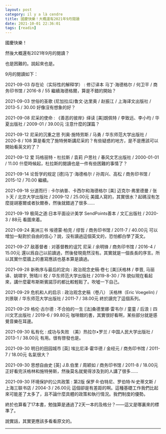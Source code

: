 ```yaml
---
layout: post
category: il y a là cendre
title: 國慶快樂！大概還有2021年9月閱讀
date: 2021-10-01 22:36:01
tags: [readin]
---
```


國慶快樂！

然後大概還有2021年9月的閱讀？

也是困難的。說起來也是。

9月的閱讀如下：

2021-09-03 存在论（实际性的解释学） : 修订译本 马丁·海德格尔 / 何卫平 / 商务印书馆 / 2016-8 / 55 繼續海德格爾，算是不錯的開始？

2021-09-03 世俗的圣歌 (尼加拉瓜)鲁文·达里奥 / 赵振江 / 上海译文出版社 / 2013-5 / 30.00  好像沒有想象的好？

2021-09-08 尼采的使命 : 《善恶的彼岸》绎读 [美]朗佩特 / 李致远、李小均 / 华夏出版社 / 2009-01 / 39.00元  注意什麼的謀篇？

2021-09-12 尼采的沉重之思 列奥·施特劳斯 / 马勇 / 华东师范大学出版社 / 2020-8 / 108  算是看完了施特勞斯講尼采的？有些疑惑的地方，是不是應該可以開始看英文的了？

2021-09-12 爱 玛格丽特・杜拉斯 / 袁莉 户思社 / 春风文艺出版社 / 2000-01-01 / 11.00  什麼時候起，杜拉斯的閱讀也是一件有些困難的事情了？

2021-09-14 论哲学的规定 [德]马丁·海德格尔 / 孙周兴、高松 / 商务印书馆 / 2015-12 / 70.00 繼續。

2021-09-18 分道而行 : 卡尔纳普、卡西尔和海德格尔 [美] 迈克尔·弗里德曼 / 张卜天 / 北京大学出版社 / 2009-12 / 25.00元 美國人寫的，其實很水？起碼沒有怎麼提胡塞爾或者狄爾泰，然後就錯過了很多……

2021-09-19 极简之道:日本平面设计美学 SendPoints善本 / 文汇出版社 / 2020-3 / 88元  看圖來着。

2021-09-24 美洲三书 埃德蒙·柏克 / 缪哲 / 商务印书馆 / 2011-7 / 40.00元 可以增加一點對於自由的信心？說，沒有讀過這個英文的，恐怕都白學了英文。

2021-09-27 敌基督者 : 对基督教的诅咒 尼采 / 余明锋 / 商务印书馆 / 2016-4 / 15.00元 還以爲自己以前讀過，然後發現竟然沒有。其實就是一個長長的序言。所以其實什麼牆上的書寫應該也基本算是讀過。

2021-09-28 新秩序与最后的定向 : 政治观念史稿·卷七 [美]沃格林 / 李晋, 马丽 译、姚啸宇, 贺晴川 校 / 华东师范大学出版社 / 2019-8-30 / 78 貌似現在看起來，講什麼霍布斯斯賓諾莎的都比較輕鬆了。吹噓一下自己。

2021-09-29 危机和人的启示 : 政治观念史稿（卷八） 沃格林（Eric Voegelin) / 刘景联 / 华东师范大学出版社 / 2011-7 / 38.00元  終於讀完了這個系列。

2021-09-29 格伦·古尔德 : 不合拍的一生 [法]桑德里娜·雷韦尔 / 童童 / 后浪丨四川文艺出版社 / 2019-6 / 99.80元 咖啡館的書，其實很好看啊，某些部分就是感覺音樂在耳邊。

2021-09-30 私有化 : 成功与失败 （美）热拉尔•罗兰 / 中国人民大学出版社 / 2013-1 / 38.00元  有用。很有啓發也是。

2021-09-30 明日的田园城市 [英] 埃比尼泽·霍华德 / 金经元 / 商务印书馆 / 2011-7 / 18.00元  名氣很大？

2021-09-30 思想自由史 [英] J.B.伯里 / 周颖如 / 商务印书馆 / 2011-8 / 18.00元  正好看完沃格林和施特勞斯，然後莫名就覺得涉及到的人講了很多……

2021-09-30 环境保护的公共政策 : 第2版 保罗·R·伯特尼、罗伯特·N·史蒂文斯 / 上海三联书店 / 2004-3 / 26.00元  這個卻是有差距的啊。這種基礎工作我們比起來可能差了太多了，且不論什麼具體的政策和執行情況。我們制度的優勢。

終於也算看了17本書，勉強算是通過了2天一本的及格分？——這又是哪裏來的標準了。

說實話，其實更應該多看看原文的。


--------




